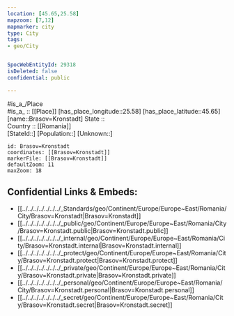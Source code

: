 ```yaml
---
location: [45.65,25.58] 
mapzoom: [7,12] 
mapmarker: city 
type: City
tags:
- geo/City


SpocWebEntityId: 29318
isDeleted: false
confidential: public

---
```

#is_a_/Place  
#is_a_ :: [[Place]] 
[has_place_longitude::25.58] 
[has_place_latitude::45.65] 
[name::Brasov=Kronstadt] 
State ::  
Country :: [[Romania]]  
[StateId::] 
[Population::] 
[Unknown::] 


```leaflet
id: Brasov=Kronstadt
coordinates: [[Brasov=Kronstadt]] 
markerFile: [[Brasov=Kronstadt]] 
defaultZoom: 11 
maxZoom: 18
```


## Confidential Links & Embeds: 
- [[../../../../../../../_Standards/geo/Continent/Europe/Europe~East/Romania/City/Brasov=Kronstadt|Brasov=Kronstadt]] 
- [[../../../../../../../_public/geo/Continent/Europe/Europe~East/Romania/City/Brasov=Kronstadt.public|Brasov=Kronstadt.public]] 
- [[../../../../../../../_internal/geo/Continent/Europe/Europe~East/Romania/City/Brasov=Kronstadt.internal|Brasov=Kronstadt.internal]] 
- [[../../../../../../../_protect/geo/Continent/Europe/Europe~East/Romania/City/Brasov=Kronstadt.protect|Brasov=Kronstadt.protect]] 
- [[../../../../../../../_private/geo/Continent/Europe/Europe~East/Romania/City/Brasov=Kronstadt.private|Brasov=Kronstadt.private]] 
- [[../../../../../../../_personal/geo/Continent/Europe/Europe~East/Romania/City/Brasov=Kronstadt.personal|Brasov=Kronstadt.personal]] 
- [[../../../../../../../_secret/geo/Continent/Europe/Europe~East/Romania/City/Brasov=Kronstadt.secret|Brasov=Kronstadt.secret]] 
